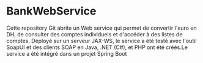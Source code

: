 # BankWebService
Cette repository Git abrite un Web service qui permet de convertir l'euro en DH, de consulter des comptes individuels et d'accéder à des listes de comptes. Déployé sur un serveur JAX-WS, le service a été testé avec l'outil SoapUI et des clients SOAP en Java, .NET (C#), et PHP ont été créés.Le service a été intégré dans un projet Spring Boot

